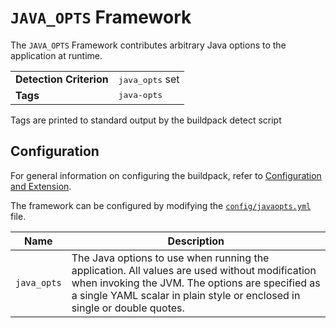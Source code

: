 # `JAVA_OPTS` Framework
The `JAVA_OPTS` Framework contributes arbitrary Java options to the application at runtime.

<table>
  <tr>
    <td><strong>Detection Criterion</strong></td><td><tt>java_opts</tt> set</td>
  </tr>
  <tr>
    <td><strong>Tags</strong></td><td><tt>java-opts</tt></td>
  </tr>
</table>
Tags are printed to standard output by the buildpack detect script


## Configuration
For general information on configuring the buildpack, refer to [Configuration and Extension][].

The framework can be configured by modifying the [`config/javaopts.yml`][] file.

| Name | Description
| ---- | -----------
| `java_opts` | The Java options to use when running the application.  All values are used without modification when invoking the JVM. The options are specified as a single YAML scalar in plain style or enclosed in single or double quotes.

[Configuration and Extension]: ../README.md#Configuration-and-Extension
[`config/javaopts.yml`]: ../config/javaopts.yml
